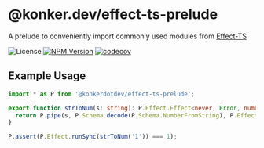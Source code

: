 # @konker.dev/effect-ts-prelude

A prelude to conveniently import commonly used modules from [Effect-TS](https://www.effect.website/)

![License](https://img.shields.io/github/license/konkerdotdev/effect-ts-prelude)
[![NPM Version](https://img.shields.io/npm/v/%40konker.dev%2Feffect-ts-prelude)](https://www.npmjs.com/package/@konker.dev/effect-ts-prelude)
[![codecov](https://codecov.io/gh/konkerdotdev/effect-ts-prelude/graph/badge.svg?token=KJWH5965GM)](https://codecov.io/gh/konkerdotdev/effect-ts-prelude)

## Example Usage

```typescript
import * as P from '@konkerdotdev/effect-ts-prelude';

export function strToNum(s: string): P.Effect.Effect<never, Error, number> {
  return P.pipe(s, P.Schema.decode(P.Schema.NumberFromString), P.Effect.mapError(P.toError));
}

P.assert(P.Effect.runSync(strToNum('1')) === 1);
```
